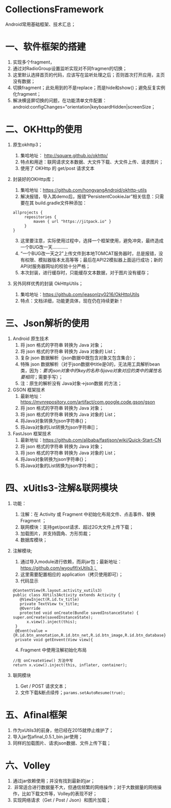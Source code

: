 # CollectionsFramework
Android常用基础框架、技术汇总；
# 一、软件框架的搭建
1. 实现多个fragment，
2. 通过对RadioGroup设置监听实现对不同fragmen的切换；
3. 这里默认选择首页的代码，应该写在监听处理之后；否则首次打开应用，主页没有数据；
4. 切换fragment；此处用到的不是replace；而是hide和show()；避免反复实例化fragment；
5. 解决横竖屏切换的问题，在功能清单文件配置：android:configChanges="orientation|keyboardHidden|screenSize；

# 二、OKHttp的使用
1. 原生okhttp3；
   1. 集哈地址： http://square.github.io/okhttp/
   2. 特点和用途：联网请求文本数据、大文件下载、大文件上传、请求图片；
   3. 使用了 OKHttp 的 get/post 请求文本
2. 封装好的OKHttp库；
   1. 集哈地址：https://github.com/hongyangAndroid/okhttp-utils
   2. 解决报错，导入其demo后，报错“PersistentCookieJar”相关信息：只需要在其 build.gradle文件种添加：
       
    ```
    allprojects {
         repositories {
             maven { url "https://jitpack.io" }
         }
    }
    ```
   3. 这里要注意，实际使用过程中，选择一个框架使用，避免冲突，最终造成一个BUG改一天…………
   4. “一个BUG改一天之2”上传文件到本地TOMCAT服务器时，总是报错，没有权限、模拟器版本太高等等；最后在API22模拟器上面运行成功；新的API对服务器网址的校验十分严格；
   5. 本次封装，进行缓存时，只能缓存文本数据，对于图片没有缓存；

3. 另外同样优秀的封装 OkHttpUtils；
   1. 集哈地址：https://github.com/jeasonlzy0216/OkHttpUtils
   2. 特点：文档详细，功能更具体，现在仍在持续更新！
  
# 三、Json解析的使用
1. Android 原生技术
   1. 将 json 格式的字符串 转换为 Java 对象；
   2. 将 json 格式的字符串 转换为 Java 对象的 List；
   3. 复杂 json 数据解析（json数据中既包含对象又包含集合）；
   4. 特殊 json 数据解析（对于json数据中title是0的，无法用工具解析bean类，因为：*要求json对象中的key的名称与java对象对应的类中的属性名要相同*；需要手写）；
   5. 注：原生的解析没有 Java对象→json数据 的方法；
2. GSON 框架技术
   1. 最新地址：https://mvnrepository.com/artifact/com.google.code.gson/gson
   2. 将 json 格式的字符串 转换为 Java 对象；
   3. 将 json 格式的字符串 转换为 Java 对象的 List；
   4. 将Java对象转换为json字符串{}；
   5. 将Java对象的List转换为json字符串[]；
3. FastJson 框架技术
   1. 最新地址：https://github.com/alibaba/fastjson/wiki/Quick-Start-CN
   2. 将 json 格式的字符串 转换为 Java 对象；
   3. 将 json 格式的字符串 转换为 Java 对象的 List；
   4. 将Java对象转换为json字符串{}；
   5. 将Java对象的List转换为json字符串[]；
   
# 四、xUitls3-注解&联网模块
1. 功能：
   1. 注解：在 Activity 或 Fragment 中初始化布局文件、点击事件、替换Fragment ；
   2. 联网模块：支持get/post请求、超过2G大文件上传下载；
   3. 加载图片，并支持圆角、方形剪裁；
   4. 数据库模块；
   
2. 注解模块;
   1. 通过导入module进行依赖，而非jar包；最新地址：https://github.com/wyouflf/xUtils3；
   2. 这里需要配置相应的 application（拷贝使用即可）；
   3. 代码显示
   ```
   @ContentView(R.layout.activity_xutils3) 
   public class XUtils3Activity extends Activity {
      @ViewInject(R.id.tv_title) 
      private TextView tv_title;
      @Override 
      protected void onCreate(Bundle savedInstanceState) { super.onCreate(savedInstanceState); 
         x.view().inject(this);
	}
	@Event(value = {R.id.btn_annotation,R.id.btn_net,R.id.btn_image,R.id.btn_database}) 
	private void getEnvent(View view){
   ```
   4. Fragment 中使用注解初始化布局
   ```
   //在 onCreateView() 方法中写
   return x.view().inject(this, inflater, container);
   ```

3. 联网模块
   1. Get / POST 请求文本；
   2. 文件下载&断点续传；```params.setAutoResume(true);```
   
# 五、Afinal框架
1. 作为xUtils3的前身，他已经在2015就停止维护了；
2. 导入jar包afinal_0.5.1_bin.jar使用；
3. 同样的加载图片、请求json数据、文件上传下载；
  
# 六、Volley
1. 通过jar依赖使用；并没有找到最新的jar；
2.  非常适合进行数据量不大，但通信频繁的网络操作；对于大数据量的网络操作，比如下载文件等，Volley的表现不好；
3. 实现网络请求（Get / Post / Json）和图片加载；
